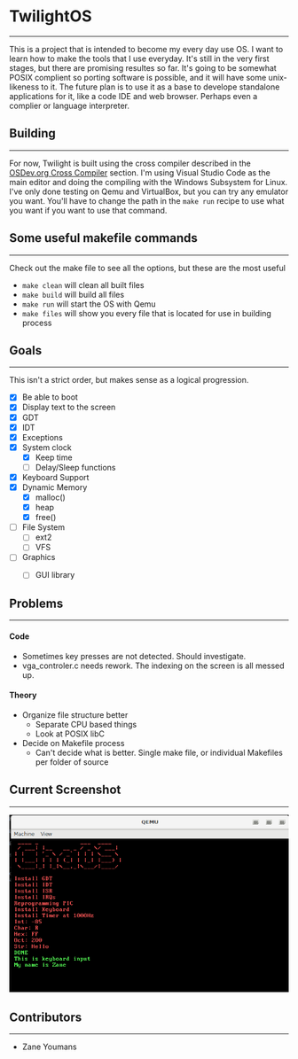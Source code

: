 # TwilightOS
----
This is a project that is intended to become my every day use OS. I want to learn how to make the tools that I use everyday. It's still in the very first stages, but there are promising resultes so far. It's going to be somewhat POSIX complient so porting software is possible, and it will have some unix-likeness to it. The future plan is to use it as a base to develope standalone applications for it, like a code IDE and web browser. Perhaps even a complier or language interpreter. 

## Building
----
For now, Twilight is built using the cross compiler described in the [OSDev.org Cross Compiler](https://wiki.osdev.org/GCC_Cross-Compiler) section. I'm using Visual Studio Code as the main editor and doing the compiling with the Windows Subsystem for Linux. I've only done testing on Qemu and VirtualBox, but you can try any emulator you want. You'll have to change the path in the `make run` recipe to use what you want if you want to use that command.

## **Some useful makefile commands**
----
Check out the make file to see all the options, but these are the most useful
- `make clean` will clean all built files
- `make build` will build all files
- `make run` will start the OS with Qemu
- `make files` will show you every file that is located for use in building process

## **Goals**
----
This isn't a strict order, but makes sense as a logical progression.
- [x] Be able to boot
- [x] Display text to the screen
- [x] GDT
- [x] IDT
- [x] Exceptions
- [x] System clock
  - [x] Keep time
  - [ ] Delay/Sleep functions
- [x] Keyboard Support
- [x] Dynamic Memory
  - [x] malloc()
  - [x] heap
  - [x] free()
- [ ] File System
  - [ ] ext2
  - [ ] VFS
- [ ] Graphics
  - [ ] GUI library


## **Problems**
----
#### Code
- Sometimes key presses are not detected. Should investigate.
- vga_controler.c needs rework. The indexing on the screen is all messed up.
#### Theory
- Organize file structure better
  * Separate CPU based things
  * Look at POSIX libC
- Decide on Makefile process
  * Can't decide what is better. Single make file, or individual Makefiles per folder of source
  
## **Current Screenshot**
----
![Latest Screenshot](/images/Keyboard_Input.PNG)

## **Contributors**
----
- Zane Youmans
